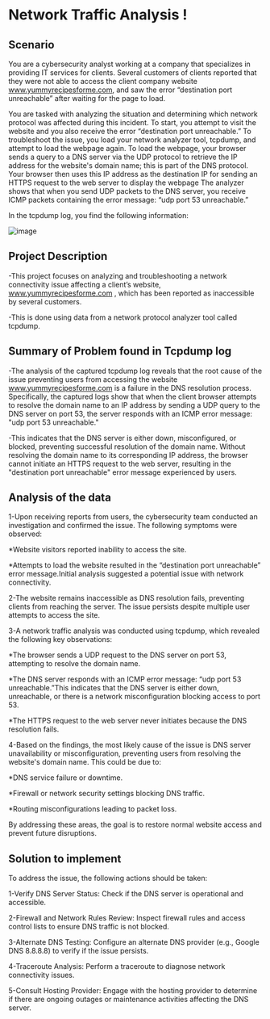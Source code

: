<h1>Network Traffic Analysis !</h1>

<h2>Scenario</h2>

You are a cybersecurity analyst working at a company that specializes in providing IT services for clients. Several customers of clients reported that they were not able to access the client company website www.yummyrecipesforme.com, and saw the error “destination port unreachable” after waiting for the page to load. 

You are tasked with analyzing the situation and determining which network protocol was affected during this incident. To start, you attempt to visit the website and you also receive the error “destination port unreachable.” To troubleshoot the issue, you load your network analyzer tool, tcpdump, and attempt to load the webpage again. To load the webpage, your browser sends a query to a DNS server via the UDP protocol to retrieve the IP address for the website's domain name; this is part of the DNS protocol. Your browser then uses this IP address as the destination IP for sending an HTTPS request to the web server to display the webpage  The analyzer shows that when you send UDP packets to the DNS server, you receive ICMP packets containing the error message: “udp port 53 unreachable.”

In the tcpdump log, you find the following information:


 ![image](https://github.com/user-attachments/assets/1c61e849-c014-40a1-a8c2-cba554324bbc)

 


<h2>Project Description</h2>

-This project focuses on analyzing and troubleshooting a network connectivity issue affecting a client’s website, www.yummyrecipesforme.com , which has been reported as inaccessible by several customers.

-This is done using data from a network protocol analyzer tool called tcpdump.

<h2>Summary of Problem found in Tcpdump log</h2>

-The analysis of the captured tcpdump log reveals that the root cause of the issue preventing users from accessing the website www.yummyrecipesforme.com is a failure in the DNS resolution process. Specifically, the captured logs show that when the client browser attempts to resolve the domain name to an IP address by sending a UDP query to the DNS server on port 53, the server responds with an ICMP error message: "udp port 53 unreachable."

-This indicates that the DNS server is either down, misconfigured, or blocked, preventing successful resolution of the domain name. Without resolving the domain name to its corresponding IP address, the browser cannot initiate an HTTPS request to the web server, resulting in the "destination port unreachable" error message experienced by users.

<h2>Analysis of the data</h2>

1-Upon receiving reports from users, the cybersecurity team conducted an investigation and confirmed the issue. The following symptoms were observed:

  *Website visitors reported inability to access the site.
  
 *Attempts to load the website resulted in the “destination port unreachable” error message.Initial analysis suggested a potential issue with network connectivity.

2-The website remains inaccessible as DNS resolution fails, preventing clients from reaching the server. The issue persists despite multiple user attempts to access the site.

3-A network traffic analysis was conducted using tcpdump, which revealed the following key observations:


 *The browser sends a UDP request to the DNS server on port 53, attempting to resolve the domain name.
 
*The DNS server responds with an ICMP error message: “udp port 53 unreachable.”This indicates that the DNS server is either down, unreachable, or there is a network misconfiguration blocking access to port 53.

*The HTTPS request to the web server never initiates because the DNS resolution fails.

4-Based on the findings, the most likely cause of the issue is DNS server unavailability or misconfiguration, preventing users from resolving the website's domain name. This could be due to:

*DNS service failure or downtime.

*Firewall or network security settings blocking DNS traffic.

*Routing misconfigurations leading to packet loss.

By addressing these areas, the goal is to restore normal website access and prevent future disruptions.

<h2>Solution to implement</h2>

To address the issue, the following actions should be taken:

1-Verify DNS Server Status: Check if the DNS server is operational and accessible.

2-Firewall and Network Rules Review: Inspect firewall rules and access control lists to ensure DNS traffic is not blocked.

3-Alternate DNS Testing: Configure an alternate DNS provider (e.g., Google DNS 8.8.8.8) to verify if the issue persists.

4-Traceroute Analysis: Perform a traceroute to diagnose network connectivity issues.

5-Consult Hosting Provider: Engage with the hosting provider to determine if there are ongoing outages or maintenance activities affecting the DNS server.






